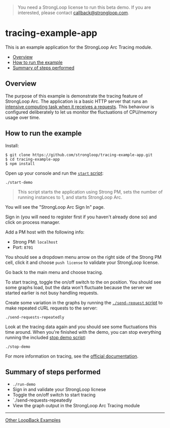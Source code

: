 > You need a StrongLoop license to run this beta demo. If you are
interested, please contact callback@strongloop.com.

# tracing-example-app

This is an example application for the StrongLoop Arc Tracing module.

- [Overview](#overview)
- [How to run the example](#how-to-run-the-example)
- [Summary of steps performed](#summary-of-steps-performed)

## Overview

The purpose of this example is demonstrate the tracing feature of StrongLoop
Arc. The application is a basic HTTP server that runs an [intensive computing
task when it receives a requests](index.js#L10-L17). This behaviour is
configured deliberately to let us monitor the fluctuations of CPU/memory usage
over time.

## How to run the example

Install:

```
$ git clone https://github.com/strongloop/tracing-example-app.git
$ cd tracing-example-app
$ npm install
```

Open up your console and run the [`start` script](start):

```
./start-demo
```

> This script starts the application using Strong PM, sets the number of running
instances to 1, and starts StrongLoop Arc.

You will see the "StrongLoop Arc Sign In" page.

Sign in (you will need to register first if you haven't already done so) and
click on process manager.

Add a PM host with the following info:

- Strong PM: `localhost`
- Port: `8701`

You should see a dropdown menu arrow on the right side of the Strong PM cell,
click it and choose `push license` to validate your StrongLoop license.

Go back to the main menu and choose tracing.

To start tracing, toggle the on/off switch to the on position. You should see
some graphs load, but the data won't fluctuate because the server we started
earlier is not busy handling requests.

Create some variation in the graphs by running the [`./send-request` script](send-request)
to make repeated cURL requests to the server:

```
./send-requests-repeatedly
```

Look at the tracing data again and you should see some fluctuations this time
around. When you're finished with the demo, you can stop everything running the
included [stop demo script](stop-demo):

```
./stop-demo
```

For more information on tracing, see the [official documentation](http://docs.strongloop.com/display/SLC/Tracing).

## Summary of steps performed

- `./run-demo`
- Sign in and validate your StrongLoop licnese
- Toggle the on/off switch to start tracing
- `./send-requests-repeatedly
- View the graph output in the StrongLoop Arc Tracing module

---

[Other LoopBack Examples](https://github.com/strongloop/loopback-example)
